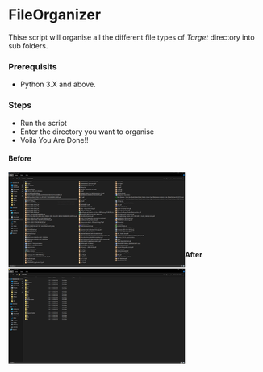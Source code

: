 # FileOrganizer
Thise script will organise all the different file types of *Target* directory into sub folders.

### Prerequisits
* Python 3.X and above.

### Steps
* Run the script
* Enter the directory you want to organise
* Voila You Are Done!! 

#### Before
<img align="left" alt="Unorganized" width="350px" src="data/Images/Screenshot 2020-11-02 211705.png"/>

<br/> <br/> <br/> <br/> <br/> <br/> <br/> <br/>

#### After
<img align="" alt="Organized" width="350px" src="data/Images/Screenshot 2020-11-02 211957.png"/>
